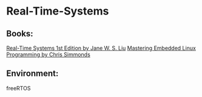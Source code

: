 # Real-Time-Systems
## Books:
   [Real-Time Systems 1st Edition by Jane W. S. Liu](https://www.amazon.com/Real-Time-Systems-Design-Analysis-Practitioner/dp/0470768649/ref=asc_df_0470768649/?tag=hyprod-20&linkCode=df0&hvadid=312014159412&hvpos=1o1&hvnetw=g&hvrand=8889320647440841629&hvpone=&hvptwo=&hvqmt=&hvdev=c&hvdvcmdl=&hvlocint=&hvlocphy=9011767&hvtargid=pla-571668018668&psc=1)
   [Mastering Embedded Linux Programming by Chris Simmonds](https://www.packtpub.com/networking-and-servers/mastering-embedded-linux-programming-second-edition)
## Environment:
   freeRTOS
